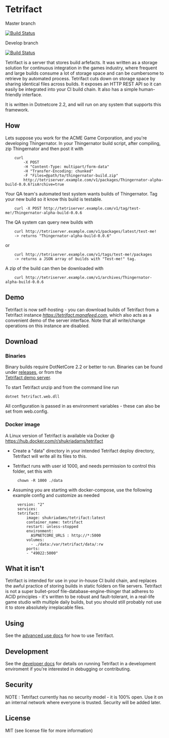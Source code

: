 # Tetrifact

Master branch

[![Build Status](https://travis-ci.org/shukriadams/tetrifact.svg?branch=master)](https://travis-ci.org/shukriadams/tetrifact)

Develop branch

[![Build Status](https://travis-ci.org/shukriadams/tetrifact.svg?branch=develop)](https://travis-ci.org/shukriadams/tetrifact)

Tetrifact is a server that stores build arfefacts. It was written as a storage solution for continuous integration in the games industry, where frequent and large builds consume a lot of storage space and can be cumbersome to retrieve by automated process. Tetrifact cuts down on storage space by sharing identical files across builds. It exposes an HTTP REST API so it can easily be integrated into your CI build chain. It also has a simple human-friendly interface.

It is written in Dotnetcore 2.2, and will run on any system that supports this framework.

## How

Lets suppose you work for the ACME Game Corporation, and you're developing Thingernator.
In your Thingernator build script, after compiling, zip Thingernator and then post it with

        curl 
            -X POST 
            -H "Content-Type: multipart/form-data" 
            -H "Transfer-Encoding: chunked"
            -F "Files=@path/to/thingernator-build.zip" 
            http://tetriserver.example.com/v1/packages/Thingernator-alpha-build-0.0.6?isArchive=true 

Your QA team's automated test system wants builds of Thingernator. Tag your new build so it know this build is testable.

        curl -X POST http://tetriserver.example.com/v1/tag/test-me!/Thingernator-alpha-build-0.0.6

The QA system can query new builds with

        curl http://tetriserver.example.com/v1/packages/latest/test-me! 
        -> returns "Thingernator-alpha-build-0.0.6"
        
or 

        curl http://tetriserver.example.com/v1/tags/test-me!/packages 
        -> returns a JSON array of builds with "Test-me!" tag.

A zip of the build can then be downloaded with
        
        curl http://tetriserver.example.com/v1/archives/Thingernator-alpha-build-0.0.6
        
## Demo

Tetrifact is now self-hosting - you can download builds of Tetrifact from a Tetrifact instance *https://tetrifact.manafeed.com*, which also acts as a convenient demo of the server interface. Note that all write/change operations on this instance are disabled.

## Download 

### Binaries

Binary builds require DotNetCore 2.2 or better to run. Binaries can be found under [releases](https://github.com/shukriadams/tetrifact/releases), or from the  
[Tetrifact demo server](https://hub.docker.com/r/shukriadams/tetrifact).

To start Tetrifact unzip and from the command line run

    dotnet Tetrifact.web.dll

All configuration is passed in as environment variables - these can also be set from web.config.

### Docker image

A Linux version of Tetrifact is available via Docker @ https://hub.docker.com/r/shukriadams/tetrifact 

- Create a "data" directory in your intended Tetrifact deploy directory, Tetrifact will write all its files to this. 
- Tetrifact runs with user id 1000, and needs permission to control this folder, set this with

        chown -R 1000 ./data

- Assuming you are starting with docker-compose, use the following example config and customize as needed

        version: "2"
        services:
        tetrifact:
            image: shukriadams/tetrifact:latest
            container_name: tetrifact
            restart: unless-stopped
            environment:
              ASPNETCORE_URLS : http://*:5000
            volumes:
              - ./data:/var/tetrifact/data/:rw
            ports:
            - "49022:5000"

## What it isn't

Tetrifact is intended for use in your in-house CI build chain, and replaces the awful practice of storing builds in static folders on file servers. Tetrifact is not a super bullet-proof file-database-engine-thinger that adheres to ACID principles - it's written to be robust and fault-tolerant, in a real-life game studio with multiple daily builds, but you should still probably not use it to store absolutely irreplacable files. 

## Using

See the [advanced use docs](/docs/use.md) for how to use Tetrifact.

## Development

See the [developer docs](/docs/development.md) for details on running Tetrifact in a development enviroment if you're interested in debugging or contributing.

## Security

NOTE : Tetrifact currently has no security model - it is 100% open. Use it on an internal network where everyone is trusted. Security will be added later.

## License

MIT (see license file for more information)
